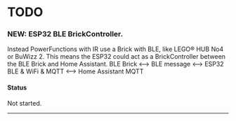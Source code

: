 # TODO

### NEW: ESP32 BLE BrickController.
Instead PowerFunctions with IR use a Brick with BLE, like LEGO® HUB No4 or BuWizz 2.
This means the ESP32 could act as a BrickController between the BLE Brick and Home Assistant.
BLE Brick <--> BLE message <--> ESP32 BLE & WiFi & MQTT <--> Home Assistant MQTT
#### Status
Not started.

---
